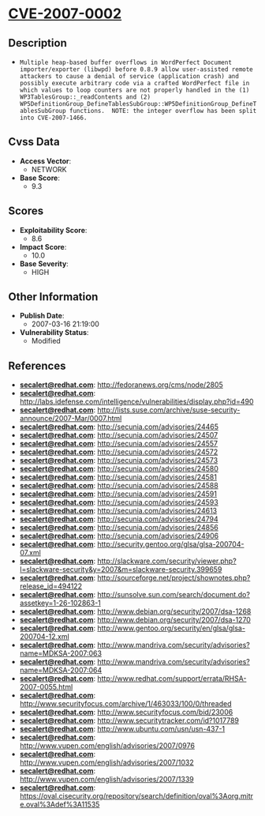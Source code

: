 
# [CVE-2007-0002](http://fedoranews.org/cms/node/2805)

## Description

- `Multiple heap-based buffer overflows in WordPerfect Document importer/exporter (libwpd) before 0.8.9 allow user-assisted remote attackers to cause a denial of service (application crash) and possibly execute arbitrary code via a crafted WordPerfect file in which values to loop counters are not properly handled in the (1) WP3TablesGroup::_readContents and (2) WP5DefinitionGroup_DefineTablesSubGroup::WP5DefinitionGroup_DefineTablesSubGroup functions.  NOTE: the integer overflow has been split into CVE-2007-1466.`

## Cvss Data

- **Access Vector**:
  - NETWORK
- **Base Score**:
  - 9.3

## Scores

- **Exploitability Score**:
  - 8.6
- **Impact Score**:
  - 10.0
- **Base Severity**:
  - HIGH

## Other Information

- **Publish Date**:
  - 2007-03-16 21:19:00
- **Vulnerability Status**:
  - Modified

## References

- **secalert@redhat.com**: http://fedoranews.org/cms/node/2805
- **secalert@redhat.com**: http://labs.idefense.com/intelligence/vulnerabilities/display.php?id=490
- **secalert@redhat.com**: http://lists.suse.com/archive/suse-security-announce/2007-Mar/0007.html
- **secalert@redhat.com**: http://secunia.com/advisories/24465
- **secalert@redhat.com**: http://secunia.com/advisories/24507
- **secalert@redhat.com**: http://secunia.com/advisories/24557
- **secalert@redhat.com**: http://secunia.com/advisories/24572
- **secalert@redhat.com**: http://secunia.com/advisories/24573
- **secalert@redhat.com**: http://secunia.com/advisories/24580
- **secalert@redhat.com**: http://secunia.com/advisories/24581
- **secalert@redhat.com**: http://secunia.com/advisories/24588
- **secalert@redhat.com**: http://secunia.com/advisories/24591
- **secalert@redhat.com**: http://secunia.com/advisories/24593
- **secalert@redhat.com**: http://secunia.com/advisories/24613
- **secalert@redhat.com**: http://secunia.com/advisories/24794
- **secalert@redhat.com**: http://secunia.com/advisories/24856
- **secalert@redhat.com**: http://secunia.com/advisories/24906
- **secalert@redhat.com**: http://security.gentoo.org/glsa/glsa-200704-07.xml
- **secalert@redhat.com**: http://slackware.com/security/viewer.php?l=slackware-security&y=2007&m=slackware-security.399659
- **secalert@redhat.com**: http://sourceforge.net/project/shownotes.php?release_id=494122
- **secalert@redhat.com**: http://sunsolve.sun.com/search/document.do?assetkey=1-26-102863-1
- **secalert@redhat.com**: http://www.debian.org/security/2007/dsa-1268
- **secalert@redhat.com**: http://www.debian.org/security/2007/dsa-1270
- **secalert@redhat.com**: http://www.gentoo.org/security/en/glsa/glsa-200704-12.xml
- **secalert@redhat.com**: http://www.mandriva.com/security/advisories?name=MDKSA-2007:063
- **secalert@redhat.com**: http://www.mandriva.com/security/advisories?name=MDKSA-2007:064
- **secalert@redhat.com**: http://www.redhat.com/support/errata/RHSA-2007-0055.html
- **secalert@redhat.com**: http://www.securityfocus.com/archive/1/463033/100/0/threaded
- **secalert@redhat.com**: http://www.securityfocus.com/bid/23006
- **secalert@redhat.com**: http://www.securitytracker.com/id?1017789
- **secalert@redhat.com**: http://www.ubuntu.com/usn/usn-437-1
- **secalert@redhat.com**: http://www.vupen.com/english/advisories/2007/0976
- **secalert@redhat.com**: http://www.vupen.com/english/advisories/2007/1032
- **secalert@redhat.com**: http://www.vupen.com/english/advisories/2007/1339
- **secalert@redhat.com**: https://oval.cisecurity.org/repository/search/definition/oval%3Aorg.mitre.oval%3Adef%3A11535
